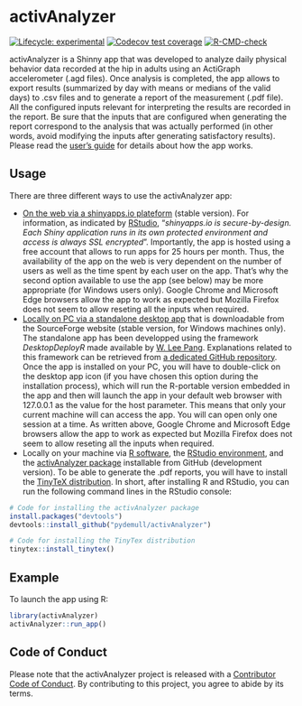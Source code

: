 
# activAnalyzer

<!-- badges: start -->

[![Lifecycle:
experimental](https://img.shields.io/badge/lifecycle-experimental-orange.svg)](https://lifecycle.r-lib.org/articles/stages.html#experimental)
[![Codecov test
coverage](https://codecov.io/gh/pydemull/activAnalyzer/branch/master/graph/badge.svg)](https://codecov.io/gh/pydemull/activAnalyzer?branch=master)
[![R-CMD-check](https://github.com/pydemull/activAnalyzer/workflows/R-CMD-check/badge.svg)](https://github.com/pydemull/activAnalyzer/actions)
<!-- badges: end -->

activAnalyzer is a Shinny app that was developed to analyze daily
physical behavior data recorded at the hip in adults using an ActiGraph
accelerometer (.agd files). Once analysis is completed, the app allows
to export results (summarized by day with means or medians of the valid
days) to .csv files and to generate a report of the measurement (.pdf
file). All the configured inputs relevant for interpreting the results
are recorded in the report. Be sure that the inputs that are configured
when generating the report correspond to the analysis that was actually
performed (in other words, avoid modifying the inputs after generating
satisfactory results). Please read the [user’s
guide](https://github.com/pydemull/activAnalyzer/blob/master/inst/guide/user_guide_en.pdf)
for details about how the app works.

## Usage

There are three different ways to use the activAnalyzer app:

-   [On the web via a shinyapps.io
    plateform](https://pydemull.shinyapps.io/activAnalyzer/) (stable
    version). For information, as indicated by
    [RStudio](https://www.shinyapps.io/), “*shinyapps.io is
    secure-by-design. Each Shiny application runs in its own protected
    environment and access is always SSL encrypted*”. Importantly, the
    app is hosted using a free account that allows to run apps for 25
    hours per month. Thus, the availability of the app on the web is
    very dependent on the number of users as well as the time spent by
    each user on the app. That’s why the second option available to use
    the app (see below) may be more appropriate (for Windows users
    only). Google Chrome and Microsoft Edge browsers allow the app to
    work as expected but Mozilla Firefox does not seem to allow reseting
    all the inputs when required.
-   [Locally on PC via a standalone desktop
    app](https://sourceforge.net/projects/activanalyzer) that is
    downloadable from the SourceForge website (stable version, for
    Windows machines only). The standalone app has been developped using
    the framework *DesktopDeployR* made available by [W. Lee
    Pang](https://github.com/wleepang). Explanations related to this
    framework can be retrieved from [a dedicated GitHub
    repository](https://github.com/wleepang/DesktopDeployR). Once the
    app is installed on your PC, you will have to double-click on the
    desktop app icon (if you have chosen this option during the
    installation process), which will run the R-portable version
    embedded in the app and then will launch the app in your default web
    browser with 127.0.0.1 as the value for the host parameter. This
    means that only your current machine will can access the app. You
    will can open only one session at a time. As written above, Google
    Chrome and Microsoft Edge browsers allow the app to work as expected
    but Mozilla Firefox does not seem to allow reseting all the inputs
    when required.
-   Locally on your machine via [R software](https://cran.rstudio.com/),
    the [RStudio environment](https://www.rstudio.com/), and the
    [activAnalyzer package](https://github.com/pydemull/activAnalyzer)
    installable from GitHub (development version). To be able to
    generate the .pdf reports, you will have to install the [TinyTeX
    distribution](https://yihui.org/tinytex/). In short, after
    installing R and RStudio, you can run the following command lines in
    the RStudio console:

``` r
# Code for installing the activAnalyzer package
install.packages("devtools")
devtools::install_github("pydemull/activAnalyzer")

# Code for installing the TinyTex distribution 
tinytex::install_tinytex()
```

## Example

To launch the app using R:

``` r
library(activAnalyzer)
activAnalyzer::run_app()
```

## Code of Conduct

Please note that the activAnalyzer project is released with a
[Contributor Code of
Conduct](https://pydemull.github.io/activAnalyzer/CODE_OF_CONDUCT.html).
By contributing to this project, you agree to abide by its terms.
